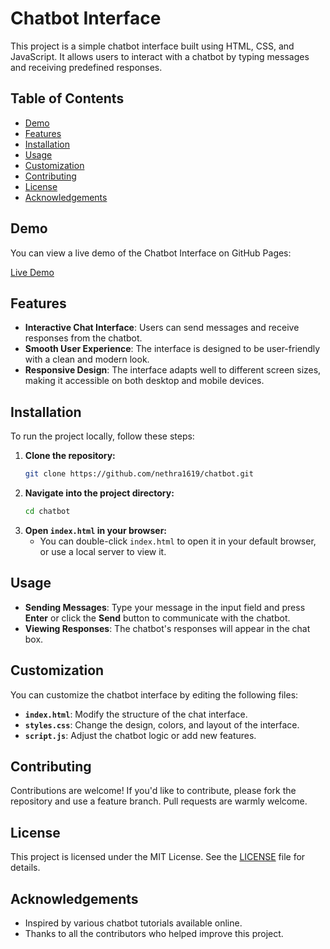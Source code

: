 # Chatbot Interface

This project is a simple chatbot interface built using HTML, CSS, and JavaScript. It allows users to interact with a chatbot by typing messages and receiving predefined responses.

## Table of Contents

- [Demo](#demo)
- [Features](#features)
- [Installation](#installation)
- [Usage](#usage)
- [Customization](#customization)
- [Contributing](#contributing)
- [License](#license)
- [Acknowledgements](#acknowledgements)

## Demo

You can view a live demo of the Chatbot Interface on GitHub Pages:

[Live Demo](https://nethra1619.github.io/chatbot/)

## Features

- **Interactive Chat Interface**: Users can send messages and receive responses from the chatbot.
- **Smooth User Experience**: The interface is designed to be user-friendly with a clean and modern look.
- **Responsive Design**: The interface adapts well to different screen sizes, making it accessible on both desktop and mobile devices.

## Installation

To run the project locally, follow these steps:

1. **Clone the repository:**
    ```bash
    git clone https://github.com/nethra1619/chatbot.git
    ```
2. **Navigate into the project directory:**
    ```bash
    cd chatbot
    ```
3. **Open `index.html` in your browser:**
    - You can double-click `index.html` to open it in your default browser, or use a local server to view it.

## Usage

- **Sending Messages**: Type your message in the input field and press **Enter** or click the **Send** button to communicate with the chatbot.
- **Viewing Responses**: The chatbot's responses will appear in the chat box.

## Customization

You can customize the chatbot interface by editing the following files:

- **`index.html`**: Modify the structure of the chat interface.
- **`styles.css`**: Change the design, colors, and layout of the interface.
- **`script.js`**: Adjust the chatbot logic or add new features.

## Contributing

Contributions are welcome! If you'd like to contribute, please fork the repository and use a feature branch. Pull requests are warmly welcome.

## License

This project is licensed under the MIT License. See the [LICENSE](LICENSE) file for details.

## Acknowledgements

- Inspired by various chatbot tutorials available online.
- Thanks to all the contributors who helped improve this project.
